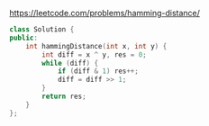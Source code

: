 https://leetcode.com/problems/hamming-distance/

```c++
class Solution {
public:
    int hammingDistance(int x, int y) {
        int diff = x ^ y, res = 0;
        while (diff) {
            if (diff & 1) res++;
            diff = diff >> 1;
        }
        return res;
    }
};
```

